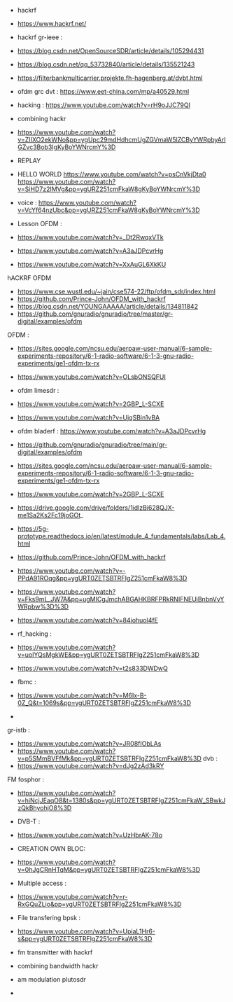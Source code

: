 * hackrf
* https://www.hackrf.net/

* hackrf gr-ieee :
* https://blog.csdn.net/OpenSourceSDR/article/details/105294431
* https://blog.csdn.net/qq_53732840/article/details/135521243
* https://filterbankmulticarrier.projekte.fh-hagenberg.at/dvbt.html
  
* ofdm grc dvt : https://www.eet-china.com/mp/a40529.html
  
* hacking :
https://www.youtube.com/watch?v=rH9oJJC79QI

* combining hackr
* https://www.youtube.com/watch?v=ZIIXO2ekWNo&pp=ygUpc29mdHdhcmUgZGVmaW5lZCByYWRpbyArIGZvc3Bob3IgKyBoYWNrcmY%3D
* REPLAY

* HELLO WORLD
https://www.youtube.com/watch?v=psCnVkjDta0
https://www.youtube.com/watch?v=SiHD7z2IMVg&pp=ygURZ251cmFkaW8gKyBoYWNrcmY%3D

* voice :
https://www.youtube.com/watch?v=VcYf64nzUbc&pp=ygURZ251cmFkaW8gKyBoYWNrcmY%3D

* Lesson
OFDM :
* https://www.youtube.com/watch?v=_Dt2RwqxVTk
* https://www.youtube.com/watch?v=A3aJDPcvrHg
* https://www.youtube.com/watch?v=XxAuGL6XkKU

hACKRF OFDM
* https://www.cse.wustl.edu/~jain/cse574-22/ftp/ofdm_sdr/index.html
* https://github.com/Prince-John/OFDM_with_hackrf
* https://blog.csdn.net/YOUNGAAAAA/article/details/134811842
* https://github.com/gnuradio/gnuradio/tree/master/gr-digital/examples/ofdm 

OFDM :
* https://sites.google.com/ncsu.edu/aerpaw-user-manual/6-sample-experiments-repository/6-1-radio-software/6-1-3-gnu-radio-experiments/ge1-ofdm-tx-rx

* https://www.youtube.com/watch?v=OLsbONSQFUI

* ofdm limesdr :
* https://www.youtube.com/watch?v=2GBP_L-SCXE

* https://www.youtube.com/watch?v=UjqSBin1vBA

* ofdm bladerf  :
https://www.youtube.com/watch?v=A3aJDPcvrHg
  
* https://github.com/gnuradio/gnuradio/tree/main/gr-digital/examples/ofdm

* https://sites.google.com/ncsu.edu/aerpaw-user-manual/6-sample-experiments-repository/6-1-radio-software/6-1-3-gnu-radio-experiments/ge1-ofdm-tx-rx

* https://www.youtube.com/watch?v=2GBP_L-SCXE

* https://drive.google.com/drive/folders/1idlzBi628QJX-me1Sa2Ks2Fc19joGOt_

* https://5g-prototype.readthedocs.io/en/latest/module_4_fundamentals/labs/Lab_4.html

* https://github.com/Prince-John/OFDM_with_hackrf

* https://www.youtube.com/watch?v=-PPdA91ROqg&pp=ygURT0ZETSBTRFIgZ251cmFkaW8%3D


* https://www.youtube.com/watch?v=Fks9mL_JW7A&pp=ugMICgJmchABGAHKBRFPRkRNIFNEUiBnbnVyYWRpbw%3D%3D

* https://www.youtube.com/watch?v=84iohuol4fE

* rf_hacking : 
* https://www.youtube.com/watch?v=uoIYQsMgkWE&pp=ygURT0ZETSBTRFIgZ251cmFkaW8%3D
* https://www.youtube.com/watch?v=t2s833DWDwQ



* fbmc :
* https://www.youtube.com/watch?v=M6Ix-B-0Z_Q&t=1069s&pp=ygURT0ZETSBTRFIgZ251cmFkaW8%3D
* 
gr-istb : 
* https://www.youtube.com/watch?v=JR08fIObLAs
* https://www.youtube.com/watch?v=p5SMmBVFfMk&pp=ygURT0ZETSBTRFIgZ251cmFkaW8%3D
dvb :
* https://www.youtube.com/watch?v=dJg2zAd3kRY

FM fosphor : 
* https://www.youtube.com/watch?v=hiNcjJEaqO8&t=1380s&pp=ygURT0ZETSBTRFIgZ251cmFkaW_SBwkJzQkBhyohjO8%3D

* DVB-T :
* https://www.youtube.com/watch?v=UzHbrAK-78o

* CREATION OWN BLOC:
* https://www.youtube.com/watch?v=0hJgCRnHTqM&pp=ygURT0ZETSBTRFIgZ251cmFkaW8%3D

* Multiple access :
* https://www.youtube.com/watch?v=r-RxGQuZLio&pp=ygURT0ZETSBTRFIgZ251cmFkaW8%3D
 
* File transfering bpsk : 
* https://www.youtube.com/watch?v=UpiaL1Hr6-s&pp=ygURT0ZETSBTRFIgZ251cmFkaW8%3D

* fm transmitter with hackrf
* combining bandwidth hackr
* am modulation plutosdr
* 

